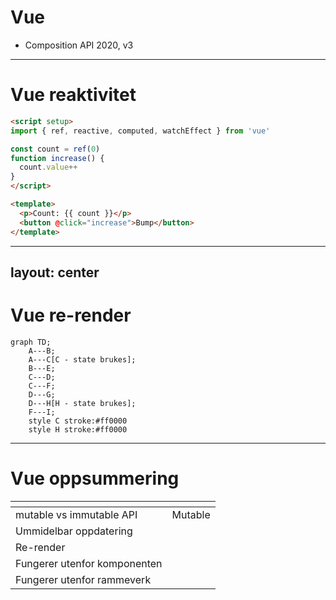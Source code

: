 # Vue

- Composition API 2020, v3

<logos-vue class="text-9xl scale-200 translate-x-3em translate-y-60px" />

---

# Vue reaktivitet
 
```html {monaco}
<script setup>
import { ref, reactive, computed, watchEffect } from 'vue'

const count = ref(0)
function increase() {
  count.value++
}
</script>

<template>
  <p>Count: {{ count }}</p>
  <button @click="increase">Bump</button>
</template>
```
<Copy framework="vue"/>

---
layout: center
---

# Vue re-render

```mermaid
graph TD;
    A---B;
    A---C[C - state brukes];
    B---E;
    C---D;
    C---F;
    D---G;
    D---H[H - state brukes];
    F---I;
    style C stroke:#ff0000
    style H stroke:#ff0000
```

---

# Vue oppsummering

|                                            | <logos-vue class="text-5xl"/>                                 |
| ------------------------------------------ | ------------------------------------------------------------- |
| mutable vs immutable API                   |  <span v-click>Mutable</span>                                 |
| Ummidelbar oppdatering                     |  <emojione-white-heavy-check-mark v-click class="text-2xl"/>  |
| Re-render                                  |  <openmoji-puzzle-piece v-click class="text-3xl"/>            |
| Fungerer utenfor komponenten               |  <emojione-white-heavy-check-mark v-click class="text-2xl"/>  |
| Fungerer utenfor rammeverk                 |  <emojione-white-heavy-check-mark v-click class="text-2xl"/>  |

